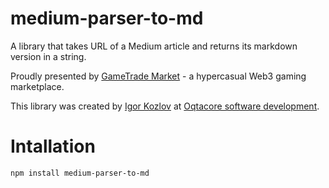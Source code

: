 # medium-parser-to-md
A library that takes URL of a Medium article and returns its markdown version in a string.

Proudly presented by  [GameTrade Market](https://gametrade.market) - a hypercasual Web3 gaming marketplace. 

This library was created by [Igor Kozlov](https://www.linkedin.com/in/igor-kozlov-910b4b218/) at  [Oqtacore software development](https://oqtacore.com).

# Intallation
    npm install medium-parser-to-md
